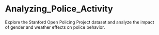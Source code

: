 # Analyzing_Police_Activity


Explore the Stanford Open Policing Project dataset and analyze the impact of gender and weather effects on police behavior.

 
